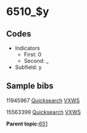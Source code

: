 # 6510\_$y

## Codes

-   Indicators
    -   First: 0
    -   Second: \_
-   Subfield: y

## Sample bibs

11945967 [Quicksearch](https://search.library.yale.edu/catalog/11945967) [VXWS](http://prodorbis.library.yale.edu:7014/vxws/GetHoldingsService?bibId=11945967)

15563399 [Quicksearch](https://search.library.yale.edu/catalog/15563399) [VXWS](http://prodorbis.library.yale.edu:7014/vxws/GetHoldingsService?bibId=15563399)

**Parent topic:**[651](../../tags/651/651.md)

